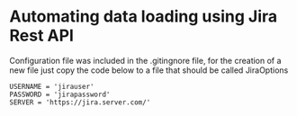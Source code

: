 # Automating data loading using Jira Rest API


Configuration file was included in the .gitingnore file, for the creation of a new file just copy the code below to a file that should be called JiraOptions

    USERNAME = 'jirauser'
    PASSWORD = 'jirapassword'
    SERVER = 'https://jira.server.com/'